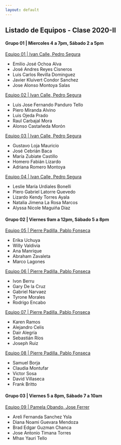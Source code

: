 ```yaml
---
layout: default
---
```

## Listado de Equipos - Clase 2020-II

#### Grupo 01 | Miercoles 4 a 7pm, Sábado 2 a 5pm

[Equipo 01 | Ivan Calle, Pedro Segura]()
* Emilio José Ochoa Alva
* José Andres Reyes Cisneros
* Luis Carlos Revilla Dominguez
* Javier Kluivert Condor Sanchez
* Jose Alonso Montoya Salas

[Equipo 02 | Ivan Calle, Pedro Segura](https://proyecbio1.github.io/Grupo1_Equipo2/)
* Luis Jose Fernando Panduro Tello
* Piero Miranda Alvino
* Luis Ojeda Prado
* Raul Carbajal Mora
* Alonso Castañeda Morón

[Equipo 03 | Ivan Calle, Pedro Segura]()
* Gustavo Loja Mauricio
* José Cebrián Baca
* María Zubiate Castillo
* Homero Fabián Lizardo
* Adriana Romero Montoya

[Equipo 04 | Ivan Calle, Pedro Segura]()
* Leslie María Urdiales Bonelli
* Piero Gabriel Latorre Quevedo
* Lizardo Kendy Torres Ayala
* Natalia Jimena La Rosa Marcos
* Alyssa Nicole Maguiña Díaz


#### Grupo 02 | Viernes 9am a 12pm, Sábado 5 a 8pm

[Equipo 05 | Pierre Padilla, Pablo Fonseca](https://rampaytec.github.io/Grupo05/)
* Erika Uchuya
* Willy Valdivia 
* Ana Manrique
* Abraham Zavaleta
* Marco Lagones

[Equipo 06 | Pierre Padilla, Pablo Fonseca](https://sites.google.com/upch.pe/equipo6upch-pucp/inicio)
* Ivon Berru
* Gary De la Cruz
* Gabriel Narvaez
* Tyrone Morales
* Rodrigo Encabo

[Equipo 07 | Pierre Padilla, Pablo Fonseca](https://josephruiz.github.io/EQUIPO07_CMUCI/)
* Karen Ramos 
* Alejandro Celis
* Dair Alegría
* Sebastián Ríos
* Joseph Ruiz

[Equipo 08 | Pierre Padilla, Pablo Fonseca](https://dvillaseca5.wixsite.com/alpha)
* Samuel Borja
* Claudia Montufar
* Victor Sosa
* David Villaseca
* Frank Britto


#### Grupo 03 | Viernes 5 a 8pm, Sábado 7 a 10am

[Equipo 09 | Pamela Obando, Jose Ferrer](https://sites.google.com/pucp.edu.pe/bioqhali/inicio)
* Areli Fernanda Sanchez Ysla
* Diana Noami Guevara Mendoza
* Brad Edgar Guzman Chanca 
* Jose Antonio Timana Torres
* Mhax Yauri Tello
